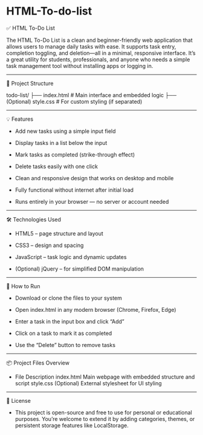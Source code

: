 # HTML-To-do-list

✅ HTML To-Do List

The HTML To-Do List is a clean and beginner-friendly web application that allows users to manage daily tasks with ease. It supports task entry, completion toggling, and deletion—all in a minimal, responsive interface. It’s a great utility for students, professionals, and anyone who needs a simple task management tool without installing apps or logging in.

---

📁 Project Structure

todo-list/
├── index.html        # Main interface and embedded logic
├── (Optional) style.css   # For custom styling (if separated)

---

💡 Features

- Add new tasks using a simple input field

- Display tasks in a list below the input

- Mark tasks as completed (strike-through effect)

- Delete tasks easily with one click

- Clean and responsive design that works on desktop and mobile

- Fully functional without internet after initial load

- Runs entirely in your browser — no server or account needed

--- 

🛠️ Technologies Used

- HTML5 – page structure and layout

- CSS3 – design and spacing

- JavaScript – task logic and dynamic updates

- (Optional) jQuery – for simplified DOM manipulation
  
---

🚀 How to Run

- Download or clone the files to your system

- Open index.html in any modern browser (Chrome, Firefox, Edge)

- Enter a task in the input box and click “Add”

- Click on a task to mark it as completed

- Use the “Delete” button to remove tasks

---

📦 Project Files Overview

- File	Description
index.html	Main webpage with embedded structure and script
style.css	(Optional) External stylesheet for UI styling

--- 

📄 License

- This project is open-source and free to use for personal or educational purposes. You’re welcome to extend it by adding categories, themes, or persistent storage features like LocalStorage.

